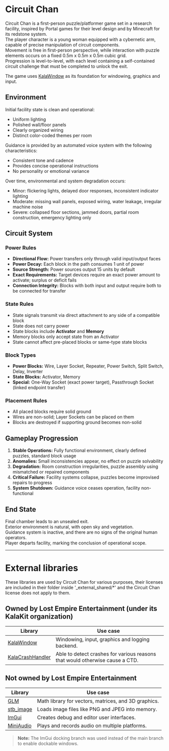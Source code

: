 # Circuit Chan

Circuit Chan is a first-person puzzle/platformer game set in a research facility, inspired by Portal games for their level design and by Minecraft for its redstone system.  
The player character is a young woman equipped with a cybernetic arm, capable of precise manipulation of circuit components.  
Movement is free in first-person perspective, while interaction with puzzle elements occurs on a fixed 0.5m x 0.5m x 0.5m cubic grid.  
Progression is level-to-level, with each level containing a self-contained circuit challenge that must be completed to unlock the exit.

The game uses [KalaWindow](https://github.com/KalaKit/KalaWindow/tree/indev) as its foundation for windowing, graphics and input.

## Environment
Initial facility state is clean and operational:
- Uniform lighting
- Polished wall/floor panels
- Clearly organized wiring
- Distinct color-coded themes per room

Guidance is provided by an automated voice system with the following characteristics:
- Consistent tone and cadence
- Provides concise operational instructions
- No personality or emotional variance

Over time, environmental and system degradation occurs:
- Minor: flickering lights, delayed door responses, inconsistent indicator lighting
- Moderate: missing wall panels, exposed wiring, water leakage, irregular machine noise
- Severe: collapsed floor sections, jammed doors, partial room construction, emergency lighting only

## Circuit System

### Power Rules
- **Directional Flow:** Power transfers only through valid input/output faces
- **Power Decay:** Each block in the path consumes 1 unit of power
- **Source Strength:** Power sources output 15 units by default
- **Exact Requirements:** Target devices require an exact power amount to activate; surplus or deficit fails
- **Connection Integrity:** Blocks with both input and output require both to be connected for transfer

### State Rules
- State signals transmit via direct attachment to any side of a compatible block
- State does not carry power
- State blocks include **Activator** and **Memory**
- Memory blocks only accept state from an Activator
- State cannot affect pre-placed blocks or same-type state blocks

### Block Types
- **Power Blocks:** Wire, Layer Socket, Repeater, Power Switch, Split Switch, Delay, Inverter
- **State Blocks:** Activator, Memory
- **Special:** One-Way Socket (exact power target), Passthrough Socket (linked endpoint transfer)

### Placement Rules
- All placed blocks require solid ground
- Wires are non-solid; Layer Sockets can be placed on them
- Blocks are destroyed if supporting ground becomes non-solid

## Gameplay Progression
1. **Stable Operations:** Fully functional environment, clearly defined puzzles, standard block usage
2. **Anomalies:** Small inconsistencies appear, no effect on puzzle solvability
3. **Degradation:** Room construction irregularities, puzzle assembly using mismatched or repaired components
4. **Critical Failure:** Facility systems collapse, puzzles become improvised repairs to progress
5. **System Shutdown:** Guidance voice ceases operation, facility non-functional

## End State
Final chamber leads to an unsealed exit.  
Exterior environment is natural, with open sky and vegetation.  
Guidance system is inactive, and there are no signs of the original human operators.  
Player departs facility, marking the conclusion of operational scope.

---

# External libraries

These libraries are used by Circuit Chan for various purposes, their licenses are included in their folder inside '_external_shared/*' and the Circuit Chan license does not apply to them.

## Owned by Lost Empire Entertainment (under its KalaKit organization)

| Library                                                         | Use case                                                                     |
|-----------------------------------------------------------------|------------------------------------------------------------------------------|
| [KalaWindow](https://github.com/KalaKit/KalaWindow)             | Windowing, input, graphics and logging backend.                              |
| [KalaCrashHandler](https://github.com/KalaKit/KalaCrashHandler) | Able to detect crashes for various reasons that would otherwise cause a CTD. |

## Not owned by Lost Empire Entertainment

| Library                                                              | Use case                                             |
|----------------------------------------------------------------------|------------------------------------------------------|
| [GLM](https://github.com/icaven/glm)                                 | Math library for vectors, matrices, and 3D graphics. |
| [stb_image](https://github.com/nothings/stb/blob/master/stb_image.h) | Loads image files like PNG and JPEG into memory.     |
| [ImGui](https://github.com/ocornut/imgui)                            | Creates debug and editor user interfaces.            |
| [MiniAudio](https://github.com/mackron/miniaudio)                    | Plays and records audio on multiple platforms.       |

> **Note:** The ImGui docking branch was used instead of the main branch to enable dockable windows.